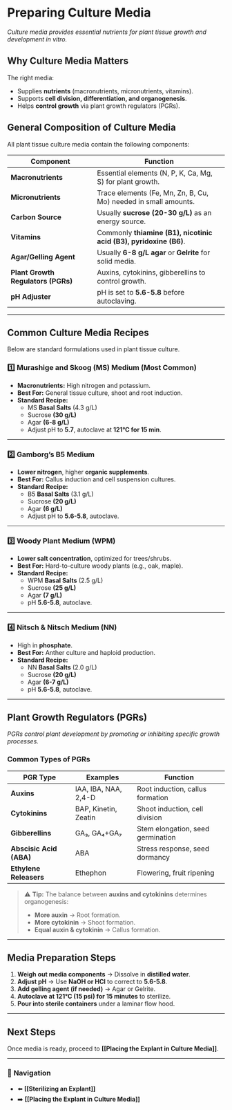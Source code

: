 # **Preparing Culture Media**
_Culture media provides essential nutrients for plant tissue growth and development in vitro._

## **Why Culture Media Matters**
The right media:
- Supplies **nutrients** (macronutrients, micronutrients, vitamins).
- Supports **cell division, differentiation, and organogenesis**.
- Helps **control growth** via plant growth regulators (PGRs).

## **General Composition of Culture Media**
All plant tissue culture media contain the following components:

| **Component** | **Function** |
|--------------|-------------|
| **Macronutrients** | Essential elements (N, P, K, Ca, Mg, S) for plant growth. |
| **Micronutrients** | Trace elements (Fe, Mn, Zn, B, Cu, Mo) needed in small amounts. |
| **Carbon Source** | Usually **sucrose (20-30 g/L)** as an energy source. |
| **Vitamins** | Commonly **thiamine (B1), nicotinic acid (B3), pyridoxine (B6)**. |
| **Agar/Gelling Agent** | Usually **6-8 g/L agar** or **Gelrite** for solid media. |
| **Plant Growth Regulators (PGRs)** | Auxins, cytokinins, gibberellins to control growth. |
| **pH Adjuster** | pH is set to **5.6-5.8** before autoclaving. |

---

## **Common Culture Media Recipes**
Below are standard formulations used in plant tissue culture.

### **1️⃣ Murashige and Skoog (MS) Medium** (Most Common)
- **Macronutrients:** High nitrogen and potassium.
- **Best For:** General tissue culture, shoot and root induction.
- **Standard Recipe:**
  - MS **Basal Salts** (4.3 g/L)
  - Sucrose **(30 g/L)**
  - Agar **(6-8 g/L)**
  - Adjust pH to **5.7**, autoclave at **121°C for 15 min**.

---

### **2️⃣ Gamborg’s B5 Medium**
- **Lower nitrogen**, higher **organic supplements**.
- **Best For:** Callus induction and cell suspension cultures.
- **Standard Recipe:**
  - B5 **Basal Salts** (3.1 g/L)
  - Sucrose **(20 g/L)**
  - Agar **(6 g/L)**
  - Adjust pH to **5.6-5.8**, autoclave.

---

### **3️⃣ Woody Plant Medium (WPM)**
- **Lower salt concentration**, optimized for trees/shrubs.
- **Best For:** Hard-to-culture woody plants (e.g., oak, maple).
- **Standard Recipe:**
  - WPM **Basal Salts** (2.5 g/L)
  - Sucrose **(25 g/L)**
  - Agar **(7 g/L)**
  - pH **5.6-5.8**, autoclave.

---

### **4️⃣ Nitsch & Nitsch Medium (NN)**
- High in **phosphate**.
- **Best For:** Anther culture and haploid production.
- **Standard Recipe:**
  - NN **Basal Salts** (2.0 g/L)
  - Sucrose **(20 g/L)**
  - Agar **(6-7 g/L)**
  - pH **5.6-5.8**, autoclave.

---

## **Plant Growth Regulators (PGRs)**
_PGRs control plant development by promoting or inhibiting specific growth processes._

### **Common Types of PGRs**
| **PGR Type** | **Examples** | **Function** |
|-------------|------------|-------------|
| **Auxins** | IAA, IBA, NAA, 2,4-D | Root induction, callus formation |
| **Cytokinins** | BAP, Kinetin, Zeatin | Shoot induction, cell division |
| **Gibberellins** | GA₃, GA₄+GA₇ | Stem elongation, seed germination |
| **Abscisic Acid (ABA)** | ABA | Stress response, seed dormancy |
| **Ethylene Releasers** | Ethephon | Flowering, fruit ripening |

> ⚠ **Tip:** The balance between **auxins and cytokinins** determines organogenesis:
> - **More auxin** → Root formation.
> - **More cytokinin** → Shoot formation.
> - **Equal auxin & cytokinin** → Callus formation.

---

## **Media Preparation Steps**
1. **Weigh out media components** → Dissolve in **distilled water**.
2. **Adjust pH** → Use **NaOH or HCl** to correct to **5.6-5.8**.
3. **Add gelling agent (if needed)** → Agar or Gelrite.
4. **Autoclave at 121°C (15 psi) for 15 minutes** to sterilize.
5. **Pour into sterile containers** under a laminar flow hood.

---

## **Next Steps**
Once media is ready, proceed to **[[Placing the Explant in Culture Media]]**.

---

### 🔗 **Navigation**
- ⬅️ **[[Sterilizing an Explant]]**
- ➡️ **[[Placing the Explant in Culture Media]]**